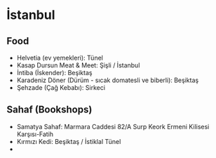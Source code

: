 # İstanbul

## Food

* Helvetia (ev yemekleri): Tünel
* Kasap Dursun Meat & Meet: Şişli / İstanbul
* İntiba (İskender): Beşiktaş
* Karadeniz Döner (Dürüm - sıcak domatesli ve biberli): Beşiktaş
* Şehzade (Çağ Kebabı): Sirkeci

## Sahaf (Bookshops)

* Samatya Sahaf: Marmara Caddesi 82/A Surp Keork Ermeni Kilisesi Karşısı-Fatih
* Kırmızı Kedi: Beşiktaş / İstiklal Tünel
* 
